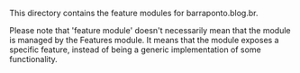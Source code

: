 This directory contains the feature modules for barraponto.blog.br.

Please note that 'feature module' doesn't necessarily mean that the module is
managed by the Features module. It means that the module exposes a specific 
feature, instead of being a generic implementation of some functionality. 